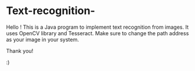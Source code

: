 # Text-recognition-
Hello ! This is a Java program to implement text recognition from images. It uses OpenCV library and Tesseract.
Make sure to change the path address as your image in your system.

Thank you!

:)
